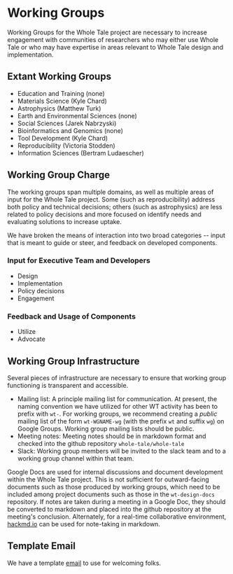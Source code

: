 # Working Groups

Working Groups for the Whole Tale project are necessary to increase engagement with communities of researchers who may either use Whole Tale or who may have expertise in areas relevant to Whole Tale design and implementation.

## Extant Working Groups

 * Education and Training (none)
 * Materials Science (Kyle Chard)
 * Astrophysics (Matthew Turk)
 * Earth and Environmental Sciences (none)
 * Social Sciences (Jarek Nabrzyski)
 * Bioinformatics and Genomics (none)
 * Tool Development (Kyle Chard)
 * Reproducibility (Victoria Stodden)
 * Information Sciences (Bertram Ludaescher)
 
## Working Group Charge

The working groups span multiple domains, as well as multiple areas of input for the Whole Tale project.  Some (such as reproducibility) address both policy and technical decisions; others (such as astrophysics) are less related to policy decisions and more focused on identify needs and evaluating solutions to increase uptake.

We have broken the means of interaction into two broad categories -- input that is meant to guide or steer, and feedback on developed components.

### Input for Executive Team and Developers

 * Design
 * Implementation
 * Policy decisions
 * Engagement

### Feedback and Usage of Components

 * Utilize
 * Advocate
 
## Working Group Infrastructure

Several pieces of infrastructure are necessary to ensure that working group functioning is transparent and accessible.

 * Mailing list: A principle mailing list for communication.  At present, the naming convention we have utilized for other WT activity has been to prefix with `wt-`.  For working groups, we recommend creating a *public* mailing list of the form `wt-WGNAME-wg` (with the prefix `wt` and suffix `wg`) on Google Groups.  Working group mailing lists should be public.
 * Meeting notes: Meeting notes should be in markdown format and checked into the github repository `whole-tale/whole-tale`
 * Slack: Working group members will be invited to the slack team and to a working group channel within that team.
 
Google Docs are used for internal discussions and document development within the Whole Tale project.  This is not sufficient for outward-facing documents such as those produced by working groups, which need to be included among project documents such as those in the `wt-design-docs` repository.  If notes are taken during a meeting in a Google Doc, they should be converted to markdown and placed into the github repository at the meeting's conclusion.  Alternately, for a real-time collaborative environment, [hackmd.io](https://hackmd.io) can be used for note-taking in markdown.

## Template Email

We have a template [email](./onboarding.md) to use for welcoming folks.
